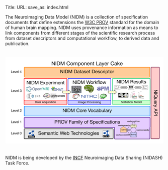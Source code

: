 Title:
URL:
save_as: index.html

The Neuroimaging Data Model (NIDM) is a collection of specification documents that define extensions the [W3C PROV](http://www.w3.org/TR/prov-primer/) standard for the domain of human brain mapping. NIDM uses provenance information as means to link components from different stages of the scientific research process from dataset descriptors and computational workflow, to derived data and publication.
</br>
</br>
</br>
![Alt NIDM](specs/img/nidm-layer-cake.png "NIDM Layer Cake")
</br>
</br>
</br>
NIDM is being developed by the [INCF](http://www.incf.org) Neuroimaging Data Sharing (NIDASH) Task Force.

